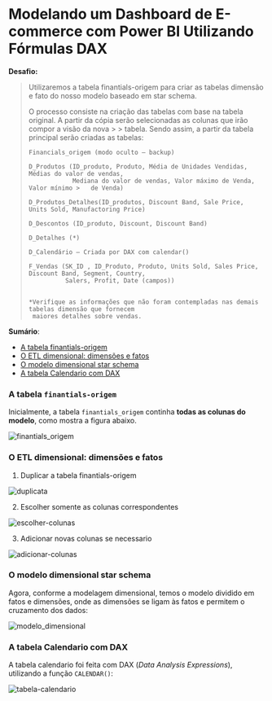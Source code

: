 # Modelando um Dashboard de E-commerce com Power BI Utilizando Fórmulas DAX

**Desafio:**

> Utilizaremos a tabela finantials-origem para criar as tabelas dimensão e fato do nosso modelo baseado em star schema.
>
> O processo consiste na criação das tabelas com base na tabela original. A partir da cópia serão selecionadas as colunas que irão compor a visão da nova > > tabela. Sendo assim, a partir da tabela principal serão criadas as tabelas:
>
>     Financials_origem (modo oculto – backup)
>
>     D_Produtos (ID_produto, Produto, Média de Unidades Vendidas, Médias do valor de vendas,
>                 Mediana do valor de vendas, Valor máximo de Venda, Valor mínimo >   de Venda)
>  
>     D_Produtos_Detalhes(ID_produtos, Discount Band, Sale Price, Units Sold, Manufactoring Price)
>
>     D_Descontos (ID_produto, Discount, Discount Band)
>
>     D_Detalhes (*)
>
>     D_Calendário – Criada por DAX com calendar()
>
>     F_Vendas (SK_ID , ID_Produto, Produto, Units Sold, Sales Price, Discount Band, Segment, Country,
>               Salers, Profit, Date (campos))
> 
>
>     *Verifique as informações que não foram contempladas nas demais tabelas dimensão que fornecem
>      maiores detalhes sobre vendas.

**Sumário**:

- [A tabela finantials-origem](#a-tabela-finantials-origem)
- [O ETL dimensional: dimensões e fatos](#o-etl-dimensional-dimensões-e-fatos)
- [O modelo dimensional star schema](#o-modelo-dimensional-star-schema)
- [A tabela Calendario com DAX]()

### A tabela <code>finantials-origem</code>

Inicialmente, a tabela <code>finantials_origem</code> continha **todas as colunas do modelo**, como mostra a figura abaixo.

![finantials_origem](files/tabela-finantials.png)

### O ETL dimensional: dimensões e fatos

1. Duplicar a tabela finantials-origem

![duplicata](files/01.modelagem.png)

2. Escolher somente as colunas correspondentes

![escolher-colunas](files/02.modelagem.png)

3. Adicionar novas colunas se necessario  

![adicionar-colunas](files/03.modelagem.png)

### O modelo dimensional star schema

Agora, conforme a modelagem dimensional, temos o modelo dividido em fatos e dimensões, onde as dimensões se ligam às fatos e permitem o cruzamento dos dados:

![modelo_dimensional](files/modelo-dimensional.png)

### A tabela Calendario com DAX

A tabela calendario foi feita com DAX (*Data Analysis Expressions*), utilizando a função <code>CALENDAR()</code>:

![tabela-calendario](files/tabela-calendario.png)

